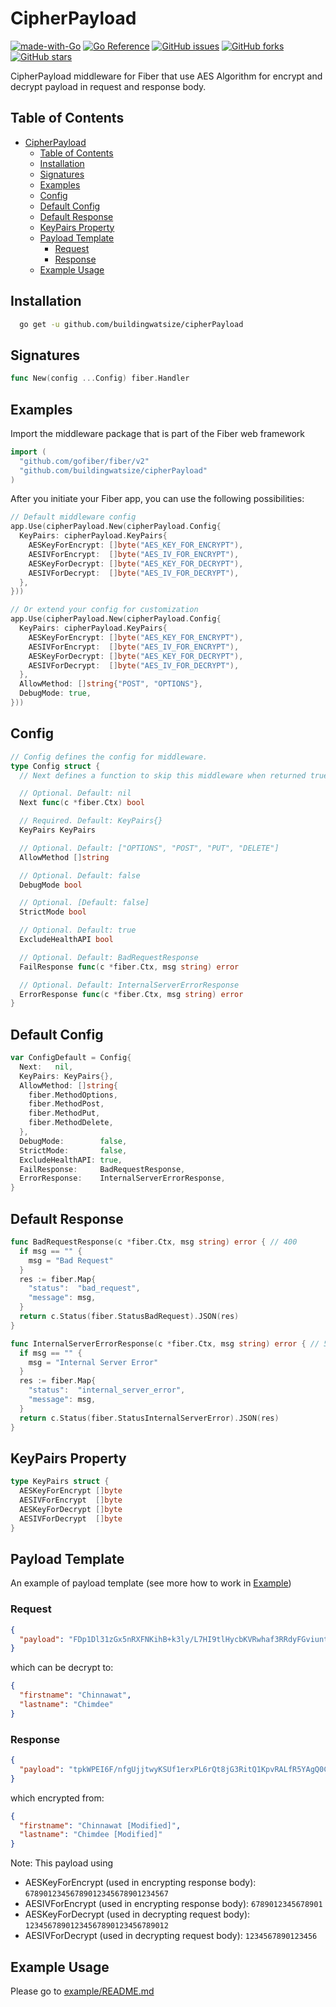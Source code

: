 # CipherPayload

[![made-with-Go](https://img.shields.io/badge/Made%20with-Go-1f425f.svg)](http://golang.org) [![Go Reference](https://pkg.go.dev/badge/github.com/buildingwatsize/cipherPayload@v0.1.0.svg)](https://pkg.go.dev/github.com/buildingwatsize/cipherPayload@v0.1.0) [![GitHub issues](https://img.shields.io/github/issues/buildingwatsize/cipherPayload)](https://github.com/buildingwatsize/cipherPayload/issues) [![GitHub forks](https://img.shields.io/github/forks/buildingwatsize/cipherPayload)](https://github.com/buildingwatsize/cipherPayload/network) [![GitHub stars](https://img.shields.io/github/stars/buildingwatsize/cipherPayload)](https://github.com/buildingwatsize/cipherPayload/stargazers)

CipherPayload middleware for Fiber that use AES Algorithm for encrypt and decrypt payload in request and response body.

## Table of Contents

- [CipherPayload](#cipherpayload)
  - [Table of Contents](#table-of-contents)
  - [Installation](#installation)
  - [Signatures](#signatures)
  - [Examples](#examples)
  - [Config](#config)
  - [Default Config](#default-config)
  - [Default Response](#default-response)
  - [KeyPairs Property](#keypairs-property)
  - [Payload Template](#payload-template)
    - [Request](#request)
    - [Response](#response)
  - [Example Usage](#example-usage)

## Installation

```bash
  go get -u github.com/buildingwatsize/cipherPayload
```

## Signatures

```go
func New(config ...Config) fiber.Handler
```

## Examples

Import the middleware package that is part of the Fiber web framework

```go
import (
  "github.com/gofiber/fiber/v2"
  "github.com/buildingwatsize/cipherPayload"
)
```

After you initiate your Fiber app, you can use the following possibilities:

```go
// Default middleware config
app.Use(cipherPayload.New(cipherPayload.Config{
  KeyPairs: cipherPayload.KeyPairs{
    AESKeyForEncrypt: []byte("AES_KEY_FOR_ENCRYPT"),
    AESIVForEncrypt:  []byte("AES_IV_FOR_ENCRYPT"),
    AESKeyForDecrypt: []byte("AES_KEY_FOR_DECRYPT"),
    AESIVForDecrypt:  []byte("AES_IV_FOR_DECRYPT"),
  },
}))

// Or extend your config for customization
app.Use(cipherPayload.New(cipherPayload.Config{
  KeyPairs: cipherPayload.KeyPairs{
    AESKeyForEncrypt: []byte("AES_KEY_FOR_ENCRYPT"),
    AESIVForEncrypt:  []byte("AES_IV_FOR_ENCRYPT"),
    AESKeyForDecrypt: []byte("AES_KEY_FOR_DECRYPT"),
    AESIVForDecrypt:  []byte("AES_IV_FOR_DECRYPT"),
  },
  AllowMethod: []string{"POST", "OPTIONS"},
  DebugMode: true,
}))
```

## Config

```go
// Config defines the config for middleware.
type Config struct {
  // Next defines a function to skip this middleware when returned true.

  // Optional. Default: nil
  Next func(c *fiber.Ctx) bool

  // Required. Default: KeyPairs{}
  KeyPairs KeyPairs

  // Optional. Default: ["OPTIONS", "POST", "PUT", "DELETE"]
  AllowMethod []string

  // Optional. Default: false
  DebugMode bool

  // Optional. [Default: false]
  StrictMode bool

  // Optional. Default: true
  ExcludeHealthAPI bool

  // Optional. Default: BadRequestResponse
  FailResponse func(c *fiber.Ctx, msg string) error

  // Optional. Default: InternalServerErrorResponse
  ErrorResponse func(c *fiber.Ctx, msg string) error
}
```

## Default Config

```go
var ConfigDefault = Config{
  Next:   nil,
  KeyPairs: KeyPairs{},
  AllowMethod: []string{
    fiber.MethodOptions,
    fiber.MethodPost,
    fiber.MethodPut,
    fiber.MethodDelete,
  },
  DebugMode:        false,
  StrictMode:       false,
  ExcludeHealthAPI: true,
  FailResponse:     BadRequestResponse,
  ErrorResponse:    InternalServerErrorResponse,
}
```

## Default Response

```go
func BadRequestResponse(c *fiber.Ctx, msg string) error { // 400
  if msg == "" {
    msg = "Bad Request"
  }
  res := fiber.Map{
    "status":  "bad_request",
    "message": msg,
  }
  return c.Status(fiber.StatusBadRequest).JSON(res)
}

func InternalServerErrorResponse(c *fiber.Ctx, msg string) error { // 500
  if msg == "" {
    msg = "Internal Server Error"
  }
  res := fiber.Map{
    "status":  "internal_server_error",
    "message": msg,
  }
  return c.Status(fiber.StatusInternalServerError).JSON(res)
}
```

## KeyPairs Property

```go
type KeyPairs struct {
  AESKeyForEncrypt []byte
  AESIVForEncrypt  []byte
  AESKeyForDecrypt []byte
  AESIVForDecrypt  []byte
}
```

## Payload Template

An example of payload template (see more how to work in [Example](./example))

### Request

```json
{
  "payload": "FDp1Dl31zGx5nRXFNKihB+k3ly/L7HI9tlHycbKVRwhaf3RRdyFGviuntEZqst0/"
}
```

which can be decrypt to:

```json
{
  "firstname": "Chinnawat",
  "lastname": "Chimdee"
}
```

### Response

```json
{
  "payload": "tpkWPEI6F/nfgUjjtwyKSUf1erxPL6rQt8jG3RitQ1KpvRALfR5YAgQ0CXYkrwLfTid6VdK3SNlffuu/kvI7Hj7br0ur01TUFUWxQ9cl+8U="
}
```

which encrypted from:

```json
{
  "firstname": "Chinnawat [Modified]",
  "lastname": "Chimdee [Modified]"
}
```

Note: This payload using

- AESKeyForEncrypt (used in encrypting response body): `67890123456789012345678901234567`
- AESIVForEncrypt (used in encrypting response body): `6789012345678901`
- AESKeyForDecrypt (used in decrypting request body): `12345678901234567890123456789012`
- AESIVForDecrypt (used in decrypting request body): `1234567890123456`

## Example Usage

Please go to [example/README.md](./example/README.md)
